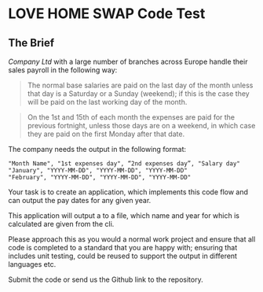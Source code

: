 # LOVE HOME SWAP Code Test

## The Brief

_Company Ltd_ with a large number of branches across Europe handle their sales payroll in the following way:

> The normal base salaries are paid on the last day of the month unless that day is a Saturday or a Sunday (weekend); if this is the case they will be paid on the last working day of the month. 

> On the 1st and 15th of each month the expenses are paid for the previous fortnight, unless those days are on a weekend, in which case they are paid on the first Monday after that date.

The company needs the output in the following format:

```
"Month Name", "1st expenses day", “2nd expenses day”, "Salary day" 
"January", "YYYY-MM-DD", "YYYY-MM-DD", "YYYY-MM-DD" 
"February", "YYYY-MM-DD", "YYYY-MM-DD", "YYYY-MM-DD" 
```

Your task is to create an application, which implements this code flow and can output the pay dates for any given year. 

This application will output a to a file, which name and year for which is calculated are given from the cli.

Please approach this as you would a normal work project and ensure that all code is completed to a standard that you are happy with; ensuring that includes unit testing, could be reused to support the output in different languages etc.
 
Submit the code or send us the Github link to the repository.
